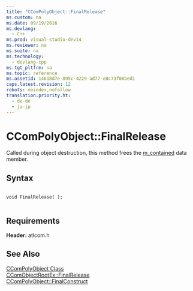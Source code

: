 ```yaml
---
title: "CComPolyObject::FinalRelease"
ms.custom: na
ms.date: 09/19/2016
ms.devlang: 
  - C++
ms.prod: visual-studio-dev14
ms.reviewer: na
ms.suite: na
ms.technology: 
  - devlang-cpp
ms.tgt_pltfrm: na
ms.topic: reference
ms.assetid: 14618d7e-895c-4229-ad77-e8c73f00bed1
caps.latest.revision: 12
robots: noindex,nofollow
translation.priority.ht: 
  - de-de
  - ja-jp
---
```

# CComPolyObject::FinalRelease
Called during object destruction, this method frees the [m_contained](../vs140/CComPolyObject--m_contained.md) data member.  
  
## Syntax  
  
```  
  
void FinalRelease( );  
  
```  
  
## Requirements  
 **Header:** atlcom.h  
  
## See Also  
 [CComPolyObject Class](../vs140/CComPolyObject-Class.md)   
 [CComObjectRootEx::FinalRelease](../vs140/CComObjectRootEx--FinalRelease.md)   
 [CComPolyObject::FinalConstruct](../vs140/CComPolyObject--FinalConstruct.md)